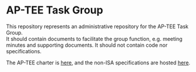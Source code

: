
# AP-TEE Task Group

This repository represents an administrative repository for the AP-TEE Task Group.  
It should contain documents to facilitate the group function, e.g. meeting minutes and supporting documents.
It should not contain code nor specifications.

The AP-TEE charter is [here](https://github.com/riscv-admin/ap-tee/blob/main/CHARTER.md), and the non-ISA specifications are hosted [here](https://github.com/riscv-non-isa/riscv-ap-tee).
